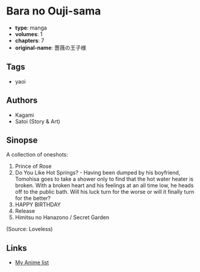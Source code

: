 # Bara no Ouji-sama

-   **type**: manga
-   **volumes**: 1
-   **chapters**: 7
-   **original-name**: 薔薇の王子様

## Tags

-   yaoi

## Authors

-   Kagami
-   Satoi (Story & Art)

## Sinopse

A collection of oneshots:

1. Prince of Rose
2. Do You Like Hot Springs? - Having been dumped by his boyfriend, Tomohisa goes to take a shower only to find that the hot water heater is broken. With a broken heart and his feelings at an all time low, he heads off to the public bath. Will his luck turn for the worse or will it finally turn for the better?
3. HAPPY BIRTHDAY
4. Release
5. Himitsu no Hanazono / Secret Garden

(Source: Loveless)

## Links

-   [My Anime list](https://myanimelist.net/manga/6069/Bara_no_Ouji-sama)
